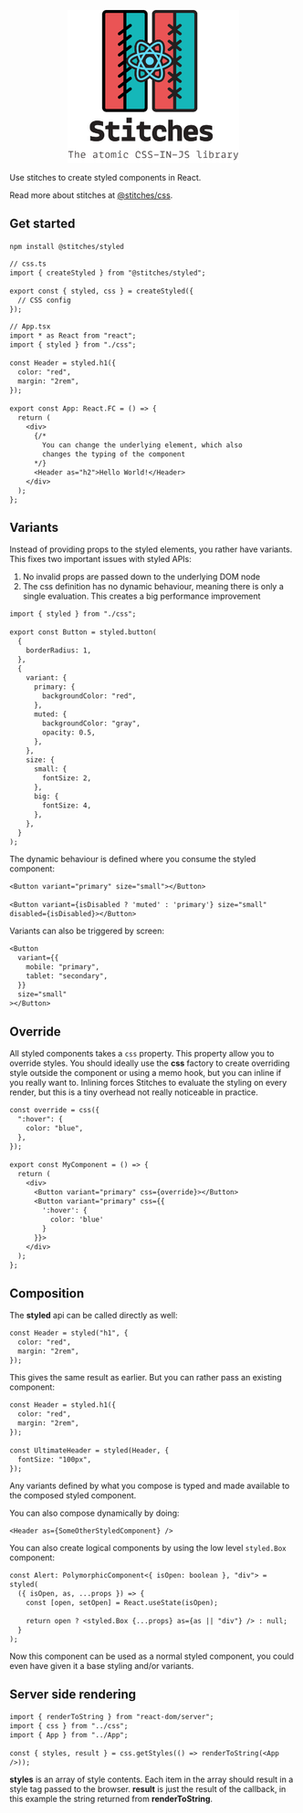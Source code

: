 <p align="center">
  <img width="300" src="../../react.png">
</p>

Use stitches to create styled components in React.

Read more about stitches at [@stitches/css](https://github.com/christianalfoni/stitches/tree/master/packages/css).

## Get started

`npm install @stitches/styled`

```tsx
// css.ts
import { createStyled } from "@stitches/styled";

export const { styled, css } = createStyled({
  // CSS config
});
```

```tsx
// App.tsx
import * as React from "react";
import { styled } from "./css";

const Header = styled.h1({
  color: "red",
  margin: "2rem",
});

export const App: React.FC = () => {
  return (
    <div>
      {/*
        You can change the underlying element, which also
        changes the typing of the component
      */}
      <Header as="h2">Hello World!</Header>
    </div>
  );
};
```

## Variants

Instead of providing props to the styled elements, you rather have variants. This fixes two important issues with styled APIs:

1. No invalid props are passed down to the underlying DOM node
2. The css definition has no dynamic behaviour, meaning there is only a single evaluation. This creates a big performance improvement

```tsx
import { styled } from "./css";

export const Button = styled.button(
  {
    borderRadius: 1,
  },
  {
    variant: {
      primary: {
        backgroundColor: "red",
      },
      muted: {
        backgroundColor: "gray",
        opacity: 0.5,
      },
    },
    size: {
      small: {
        fontSize: 2,
      },
      big: {
        fontSize: 4,
      },
    },
  }
);
```

The dynamic behaviour is defined where you consume the styled component:

```tsx
<Button variant="primary" size="small"></Button>

<Button variant={isDisabled ? 'muted' : 'primary'} size="small" disabled={isDisabled}></Button>
```

Variants can also be triggered by screen:

```tsx
<Button
  variant={{
    mobile: "primary",
    tablet: "secondary",
  }}
  size="small"
></Button>
```

## Override

All styled components takes a `css` property. This property allow you to override styles. You should ideally use the **css** factory to create overriding style outside the component or using a memo hook, but you can inline if you really want to. Inlining forces Stitches to evaluate the styling on every render, but this is a tiny overhead not really noticeable in practice.

```tsx
const override = css({
  ":hover": {
    color: "blue",
  },
});

export const MyComponent = () => {
  return (
    <div>
      <Button variant="primary" css={override}></Button>
      <Button variant="primary" css={{
        ':hover': {
          color: 'blue'
        }
      }}>
    </div>
  );
};
```

## Composition

The **styled** api can be called directly as well:

```tsx
const Header = styled("h1", {
  color: "red",
  margin: "2rem",
});
```

This gives the same result as earlier. But you can rather pass an existing component:

```tsx
const Header = styled.h1({
  color: "red",
  margin: "2rem",
});

const UltimateHeader = styled(Header, {
  fontSize: "100px",
});
```

Any variants defined by what you compose is typed and made available to the composed styled component.

You can also compose dynamically by doing:

```tsx
<Header as={SomeOtherStyledComponent} />
```

You can also create logical components by using the low level `styled.Box` component:

```tsx
const Alert: PolymorphicComponent<{ isOpen: boolean }, "div"> = styled(
  ({ isOpen, as, ...props }) => {
    const [open, setOpen] = React.useState(isOpen);

    return open ? <styled.Box {...props} as={as || "div"} /> : null;
  }
);
```

Now this component can be used as a normal styled component, you could even have given it a base styling and/or variants.

## Server side rendering

```tsx
import { renderToString } from "react-dom/server";
import { css } from "../css";
import { App } from "../App";

const { styles, result } = css.getStyles(() => renderToString(<App />));
```

**styles** is an array of style contents. Each item in the array should result in a style tag passed to the browser. **result** is just the result of the callback, in this example the string returned from **renderToString**.
